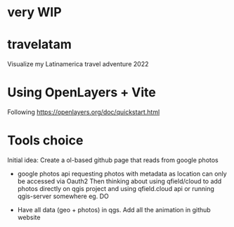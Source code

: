# very WIP

# travelatam
Visualize my Latinamerica travel adventure 2022

# Using OpenLayers + Vite
Following https://openlayers.org/doc/quickstart.html

# Tools choice
Initial idea: Create a ol-based github page that reads from google photos
  - google photos api requesting photos with metadata as location can only be accessed via Oauth2
Then thinking about using qfield/cloud to add photos directly on qgis project and using qfield.cloud api or running qgis-server somewhere eg. DO
  + Have all data (geo + photos) in qgs. Add all the animation in github website
